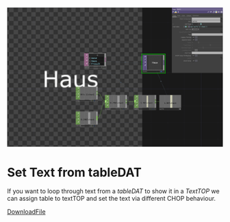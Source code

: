 ![Set Text From TableDAT](./img/SetTextTOPFromTableDAT.png)

# Set Text from tableDAT

If you want to loop through text from a *tableDAT* to show it in a *TextTOP* we can assign table to textTOP and set the text via different CHOP behaviour.

[DownloadFile](./files/SetTextTOPFromTableDAT.tox)
